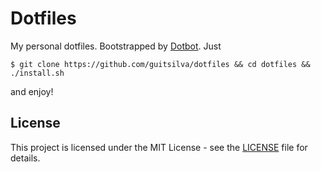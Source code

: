 # Dotfiles

My personal dotfiles. Bootstrapped by [Dotbot](https://github.com/anishathalye/dotbot). Just

    $ git clone https://github.com/guitsilva/dotfiles && cd dotfiles && ./install.sh

and enjoy!

## License

This project is licensed under the MIT License - see the [LICENSE](https://github.com/guitsilva/dotfiles/blob/master/LICENSE) file for details.